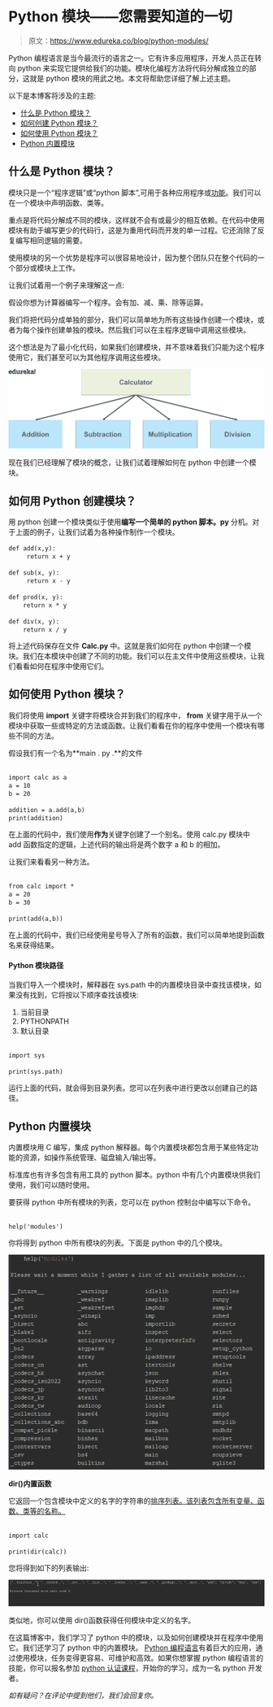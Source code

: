 # Python 模块——您需要知道的一切

> 原文：<https://www.edureka.co/blog/python-modules/>

Python 编程语言是当今最流行的语言之一。它有许多应用程序，开发人员正在转向 python 来实现它提供给我们的功能。模块化编程方法将代码分解成独立的部分，这就是 python 模块的用武之地。本文将帮助您详细了解上述主题。

以下是本博客将涉及的主题:

*   [什么是 Python 模块？](#1)
*   [如何创建 Python 模块？](#2)
*   [如何使用 Python 模块？](#3)
*   [Python 内置模块](#4)

## **什么是 Python 模块？**

模块只是一个“程序逻辑”或“python 脚本”,可用于各种应用程序或[功能](https://www.edureka.co/blog/python-functions)。我们可以在一个模块中声明函数、类等。

重点是将代码分解成不同的模块，这样就不会有或最少的相互依赖。在代码中使用模块有助于编写更少的代码行，这是为重用代码而开发的单一过程。它还消除了反复编写相同逻辑的需要。

使用模块的另一个优势是程序可以很容易地设计，因为整个团队只在整个代码的一个部分或模块上工作。

让我们试着用一个例子来理解这一点:

假设你想为计算器编写一个程序。会有加、减、乘、除等运算。

我们将把代码分成单独的部分，我们可以简单地为所有这些操作创建一个模块，或者为每个操作创建单独的模块。然后我们可以在主程序逻辑中调用这些模块。

这个想法是为了最小化代码，如果我们创建模块，并不意味着我们只能为这个程序使用它，我们甚至可以为其他程序调用这些模块。

![example-python modules-edureka](img/01f339a14fbe22d814d582fc9d2f42c1.png)

现在我们已经理解了模块的概念，让我们试着理解如何在 python 中创建一个模块。

## **如何用 Python 创建模块？**

用 python 创建一个模块类似于使用**编写一个简单的 python 脚本。py** 分机。对于上面的例子，让我们试着为各种操作制作一个模块。

```
def add(x,y):
     return x + y

def sub(x, y):
     return x - y

def prod(x, y):
    return x * y

def div(x, y):
    return x / y

```

将上述代码保存在文件 **Calc.py** 中。这就是我们如何在 python 中创建一个模块。我们在本模块中创建了不同的功能。我们可以在主文件中使用这些模块，让我们看看如何在程序中使用它们。

## **如何使用 Python 模块？**

我们将使用 **import** 关键字将模块合并到我们的程序中， **from** 关键字用于从一个模块中获取一些或特定的方法或函数。让我们看看在你的程序中使用一个模块有哪些不同的方法。

假设我们有一个名为**main . py .**的文件

```

import calc as a
a = 10
b = 20

addition = a.add(a,b)
print(addition)

```

在上面的代码中，我们使用**作为**关键字创建了一个别名。使用 calc.py 模块中 add 函数指定的逻辑，上述代码的输出将是两个数字 a 和 b 的相加。

让我们来看看另一种方法。

```

from calc import *
a = 20
b = 30

print(add(a,b))

```

在上面的代码中，我们已经使用星号导入了所有的函数，我们可以简单地提到函数名来获得结果。

#### **Python 模块路径**

当我们导入一个模块时，解释器在 sys.path 中的内置模块目录中查找该模块，如果没有找到，它将按以下顺序查找该模块:

1.  当前目录
2.  PYTHONPATH
3.  默认目录

```

import sys

print(sys.path)

```

运行上面的代码，就会得到目录列表。您可以在列表中进行更改以创建自己的路径。

## **Python 内置模块**

内置模块用 C 编写，集成 python 解释器。每个内置模块都包含用于某些特定功能的资源，如操作系统管理、磁盘输入/输出等。

标准库也有许多包含有用工具的 python 脚本。python 中有几个内置模块供我们使用，我们可以随时使用。

要获得 python 中所有模块的列表，您可以在 python 控制台中编写以下命令。

```

help('modules')

```

你将得到 python 中所有模块的列表。下面是 python 中的几个模块。

**![List of python modules-python modules-edureka](img/7a3dd60a043a9a0809c84b88bdbf389c.png)**

**dir()内置函数**

它返回一个包含模块中定义的名字的字符串的[排序列表。该列表包含所有变量、函数、类等的名称。](https://www.edureka.co/blog/variables-and-data-types-in-python/)

```

import calc

print(dir(calc))

```

您将得到如下的列表输出:

![dir()-python modules-edureka](img/3f20036ca7b8c5d9dbf83c47e3d5648d.png)

类似地，你可以使用 dir()函数获得任何模块中定义的名字。

在这篇博客中，我们学习了 python 中的模块，以及如何创建模块并在程序中使用它。我们还学习了 python 中的内置模块。 [Python 编程语言](https://www.edureka.co/blog/introduction-to-python/)有着巨大的应用，通过使用模块，任务变得更容易、可维护和高效。如果你想掌握 python 编程语言的技能，你可以报名参加 [python 认证课程](https://www.edureka.co/data-science-python-certification-course)，开始你的学习，成为一名 python 开发者。

*如有疑问？在评论中提到他们，我们会回复你。*